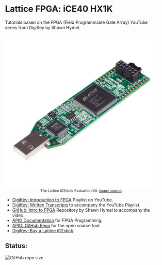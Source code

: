 # Lattice FPGA: iCE40 HX1K

Tutorials based on the FPGA (Field Programmable Gate Array) YouTube series from DigiKey by Shawn Hymel.

<div align="center">

<img src="./assets/iCE40.jpg" alt="iCE40 Stick" width="600"/><br>
<small>
    The Lattice iCEstick Evaluation Kit. [image source](https://www.digikey.com/en/products/detail/lattice-semiconductor-corporation/ICE40HX1K-STICK-EVN/4289604).
</small>
</div>

- [DigiKey: Introduction to FPGA](https://www.youtube.com/playlist?list=PLEBQazB0HUyT1WmMONxRZn9NmQ_9CIKhb) Playlist on YouTube.
- [DigiKey: Written Transcripts](https://www.digikey.com/en/maker/projects/introduction-to-fpga-part-1-what-is-an-fpga/3ee5f6c8fa594161a655a9f960060893) to accompany the YouTube Playlist.
- [GitHub: Intro to FPGA](https://github.com/ShawnHymel/introduction-to-fpga) Repository by Shawn Hymel to accompany the video.
- [APIO Documentation](https://apiodoc.readthedocs.io/en/stable/) for FPGA Programming.
- [APIO: GitHub Repo](https://github.com/FPGAwars/apio) for the open source tool.
- [DigiKey: Buy a Lattice iCEstick](https://www.digikey.com/en/products/detail/lattice-semiconductor-corporation/ICE40HX1K-STICK-EVN/4289604).

## Status:
![GitHub repo size](https://img.shields.io/github/repo-size/ADolbyB/lattice-fpga-ice40?style=for-the-badge&logo=github)
